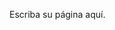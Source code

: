 <!-- 
.. title: Fundamentos de robótica
.. slug: fur
.. date: 2017-09-03 18:36:38 UTC-05:00
.. tags: 
.. category: 
.. link: 
.. description: 
.. type: text
-->

Escriba su página aquí.

